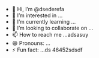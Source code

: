 - 👋 Hi, I’m @dsederefa
- 👀 I’m interested in ...
- 🌱 I’m currently learning ...
- 💞️ I’m looking to collaborate on ...
- 📫 How to reach me ...adsasuy
- 😄 Pronouns: ...
- ⚡ Fun fact: ...ds
46452sdsdf
<!---sd
dsederefa/dsederefa is a ✨ special ✨ repository because its `README.md` (this file) appears on your GitHub profile.456sdf
You can click the Preview link to take a look at your changes.dfgdf
--->
